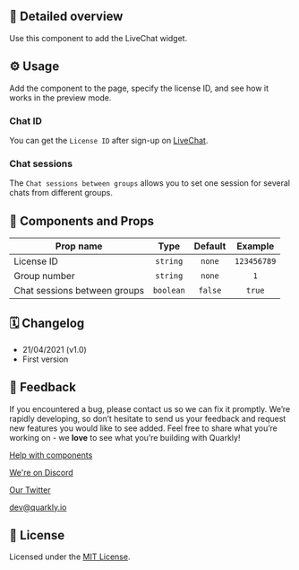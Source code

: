 ## 📖 Detailed overview

Use this component to add the LiveChat widget.

## ⚙️ Usage

Add the component to the page, specify the license ID, and see how it works in the preview mode.

### Chat ID

You can get the `License ID` after sign-up on [LiveChat](https://www.livechat.com/help/install-livechat).

### Chat sessions

The `Chat sessions between groups` allows you to set one session for several chats from different groups.

## 🧩 Components and Props

| Prop name                    |   Type    | Default |   Example   |
| ---------------------------- | :-------: | :-----: | :---------: |
| License ID                   | `string`  | `none`  | `123456789` |
| Group number                 | `string`  | `none`  |     `1`     |
| Chat sessions between groups | `boolean` | `false` |   `true`    |

## 🗓 Changelog

-   21/04/2021 (v1.0)
-   First version

## 📮 Feedback

If you encountered a bug, please contact us so we can fix it promptly. We’re rapidly developing, so don’t hesitate to send us your feedback and request new features you would like to see added. Feel free to share what you’re working on - we **love** to see what you’re building with Quarkly!

[Help with components](https://community.quarkly.io/c/requests/11)

[We're on Discord](https://discord.gg/SuF9vCMJGW)

[Our Twitter](https://twitter.com/quarklyapp)

[dev@quarkly.io](mailto:dev@quarkly.io)

## 📝 License

Licensed under the [MIT License](./LICENSE).
